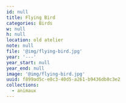 ```yaml
---
id: null
title: Flying Bird
categories: Birds
w: null
h: null
location: old atelier
note: null
file: '@img/flying-bird.jpg'
year: '---'
year_start: null
year_end: null
image: '@img/flying-bird.jpg'
uuid: f899ad5c-e0c3-40d5-a261-b9436db8c3e2
collections:
  - animaux
---
```



